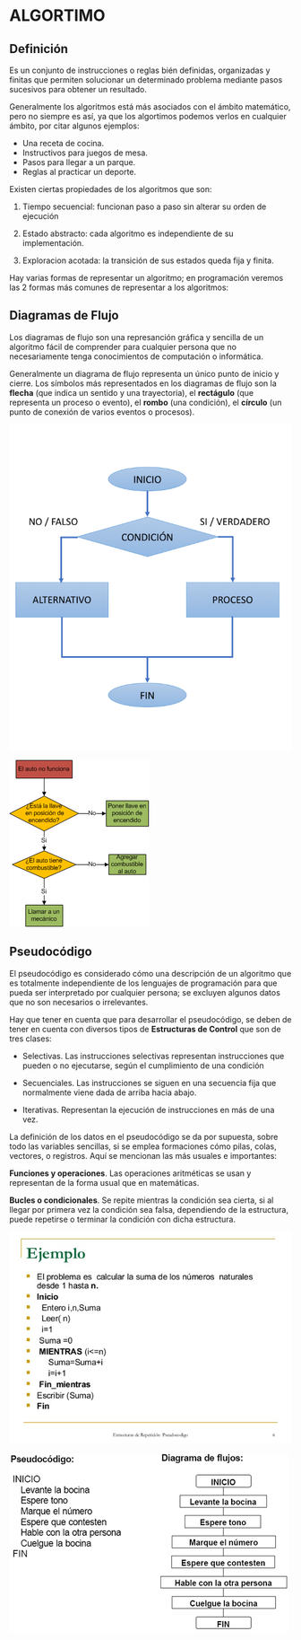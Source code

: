 # **ALGORTIMO**

## **Definición**

Es un conjunto de instrucciones o reglas bién definidas, organizadas y finitas que permiten solucionar un determinado problema mediante pasos sucesivos para obtener un resultado.

Generalmente los algoritmos está más asociados con el ámbito matemático, pero no siempre es así, ya que los algortimos podemos verlos en cualquier ámbito, por citar algunos ejemplos:

+ Una receta de cocina.
+ Instructivos para juegos de mesa.
+ Pasos para llegar a un parque.
+ Reglas al practicar un deporte.

Existen ciertas propiedades de los algoritmos que son:

1. Tiempo secuencial: funcionan paso a paso sin alterar su orden de ejecución

2. Estado abstracto: cada algoritmo es independiente de su implementación.

3. Exploracion acotada: la transición de sus estados queda fija y finita.

Hay varias formas de representar un algoritmo; en programación veremos las 2 formas más comunes de representar a los algoritmos:

## **Diagramas de Flujo**

Los diagramas de flujo son una represanción gráfica y sencilla de un algoritmo fácil de comprender para cualquier persona que no necesariamente tenga conocimientos de computación o informática.

Generalmente un diagrama de flujo representa un único punto de inicio y cierre. Los símbolos más representados en los diagramas de flujo son la **flecha** (que indica un sentido y una trayectoria), el **rectágulo** (que representa un proceso o evento), el **rombo** (una condición), el **círculo** (un punto de conexión de varios eventos o procesos).

![Ejemplo gráfico de un algoritmo](Imagenes/Representacion-de-un-algortimo.png)

![Ejemplo de un problema con automovil](Imagenes/ejemplo-diagrama-de-flujo-automovil-no-enciende.png)

## **Pseudocódigo**

El pseudocódigo es considerado cómo una descripción de un algoritmo que es totalmente independiente de los lenguajes de programación para que pueda ser interpretado por cualquier persona; se excluyen algunos datos que no son necesarios o irrelevantes.

Hay que tener en cuenta que para desarrollar el pseudocódigo, se deben de tener en cuenta con diversos tipos de **Estructuras de Control** que son de tres clases:

+ Selectivas. Las instrucciones selectivas representan instrucciones que pueden o no ejecutarse, según el cumplimiento de una condición

+ Secuenciales. Las instrucciones se siguen en una secuencia fija que normalmente viene dada de arriba hacia abajo.

+ Iterativas. Representan la ejecución de instrucciones en más de una vez.

La definición de los datos en el pseudocódigo se da por supuesta, sobre todo las variables sencillas, si se emplea formaciones cómo pilas, colas, vectores, o registros. Aquí se mencionan las más usuales e importantes:

**Funciones y operaciones**. Las operaciones aritméticas se usan y representan de la forma usual que en matemáticas.

**Bucles o condicionales**. Se repite mientras la condición sea cierta, si al llegar por primera vez la condición sea falsa, dependiendo de la estructura, puede repetirse o terminar la condición con dicha estructura.

![Ejemplo de Pseudocódigo](Imagenes/estructura-de-un-pseudocodigo.jpg)

![Ejemplo de una serie de instrucciones para responder una llamada telefónica](Imagenes/ejemplo-de-pseudocodigo-contestar-llamada-telefonica.gif)
